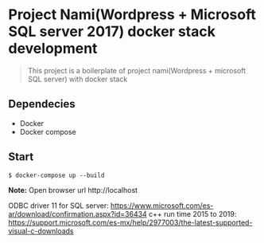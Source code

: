 # Project Nami(Wordpress + Microsoft SQL server 2017) docker stack development
> This project is a boilerplate of project nami(Wordpress + microsoft SQL server) with docker stack

## Dependecies
- Docker
- Docker compose

## Start
``` shell
$ docker-compose up --build
``` 

**Note:** Open browser url http://localhost


ODBC driver 11 for SQL server: https://www.microsoft.com/es-ar/download/confirmation.aspx?id=36434
c++ run time 2015 to 2019: https://support.microsoft.com/es-mx/help/2977003/the-latest-supported-visual-c-downloads
